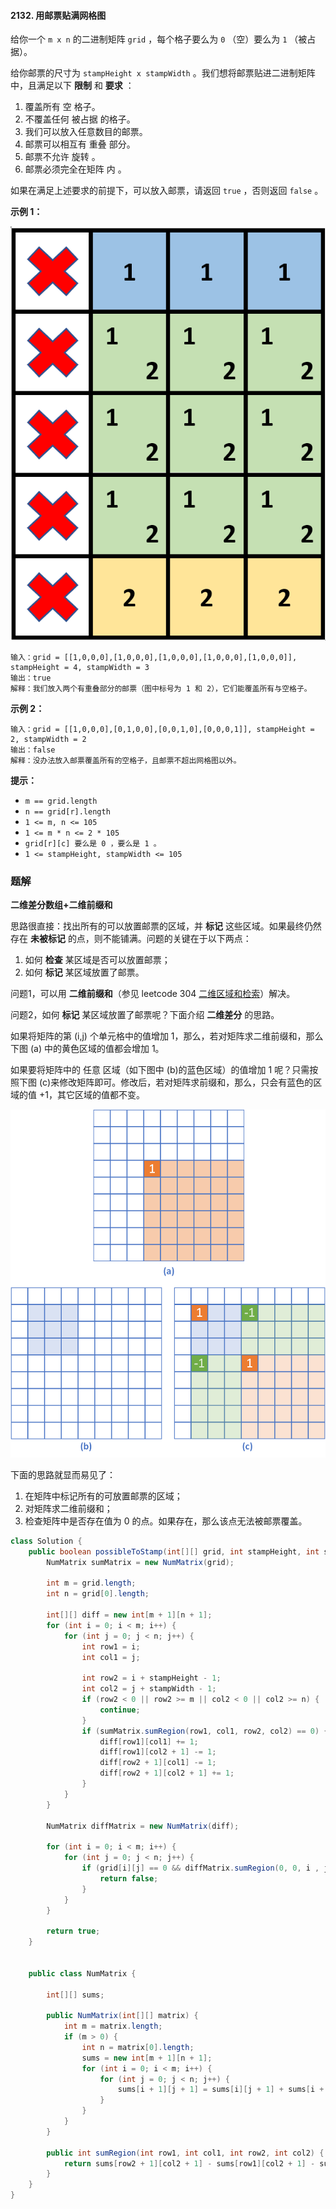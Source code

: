 #### 2132. 用邮票贴满网格图

给你一个 `m x n` 的二进制矩阵 `grid` ，每个格子要么为 `0` （空）要么为 `1` （被占据）。

给你邮票的尺寸为 `stampHeight x stampWidth` 。我们想将邮票贴进二进制矩阵中，且满足以下 **限制** 和 **要求** ：

1. 覆盖所有 空 格子。
2. 不覆盖任何 被占据 的格子。
3. 我们可以放入任意数目的邮票。
4. 邮票可以相互有 重叠 部分。
5. 邮票不允许 旋转 。
6. 邮票必须完全在矩阵 内 。

如果在满足上述要求的前提下，可以放入邮票，请返回 `true` ，否则返回 `false` 。

**示例 1：**

![img](./images/用邮票贴满网格图/1.jpg)

```shell
输入：grid = [[1,0,0,0],[1,0,0,0],[1,0,0,0],[1,0,0,0],[1,0,0,0]], stampHeight = 4, stampWidth = 3
输出：true
解释：我们放入两个有重叠部分的邮票（图中标号为 1 和 2），它们能覆盖所有与空格子。
```

**示例 2：**

```shell
输入：grid = [[1,0,0,0],[0,1,0,0],[0,0,1,0],[0,0,0,1]], stampHeight = 2, stampWidth = 2 
输出：false 
解释：没办法放入邮票覆盖所有的空格子，且邮票不超出网格图以外。
```

**提示：**

* `m == grid.length`
* `n == grid[r].length`
* `1 <= m, n <= 105`
* `1 <= m * n <= 2 * 105`
* `grid[r][c] 要么是 0 ，要么是 1 。`
* `1 <= stampHeight, stampWidth <= 105`

### 题解

**二维差分数组+二维前缀和**

思路很直接：找出所有的可以放置邮票的区域，并 **标记** 这些区域。如果最终仍然存在 **未被标记** 的点，则不能铺满。问题的关键在于以下两点：

1. 如何 **检查** 某区域是否可以放置邮票；
2. 如何 **标记** 某区域放置了邮票。

问题1，可以用 **二维前缀和**（参见 leetcode 304 [二维区域和检索](https://leetcode-cn.com/problems/range-sum-query-2d-immutable/)）解决。

问题2，如何 **标记** 某区域放置了邮票呢？下面介绍 **二维差分** 的思路。

如果将矩阵的第 (i,j) 个单元格中的值增加 1，那么，若对矩阵求二维前缀和，那么下图 (a) 中的黄色区域的值都会增加 1。

如果要将矩阵中的 任意 区域（如下图中 (b)的蓝色区域）的值增加 1 呢？只需按照下图 (c)来修改矩阵即可。修改后，若对矩阵求前缀和，那么，只会有蓝色的区域的值 +1，其它区域的值都不变。

![image.png](./images/用邮票贴满网格图/2.jpg)

下面的思路就显而易见了：

1. 在矩阵中标记所有的可放置邮票的区域；
2. 对矩阵求二维前缀和；
3. 检查矩阵中是否存在值为 0 的点。如果存在，那么该点无法被邮票覆盖。

```java
class Solution {
    public boolean possibleToStamp(int[][] grid, int stampHeight, int stampWidth) {
        NumMatrix sumMatrix = new NumMatrix(grid);

        int m = grid.length;
        int n = grid[0].length;

        int[][] diff = new int[m + 1][n + 1];
        for (int i = 0; i < m; i++) {
            for (int j = 0; j < n; j++) {
                int row1 = i;
                int col1 = j;

                int row2 = i + stampHeight - 1;
                int col2 = j + stampWidth - 1;
                if (row2 < 0 || row2 >= m || col2 < 0 || col2 >= n) {
                    continue;
                }
                if (sumMatrix.sumRegion(row1, col1, row2, col2) == 0) {
                    diff[row1][col1] += 1;
                    diff[row1][col2 + 1] -= 1;
                    diff[row2 + 1][col1] -= 1;
                    diff[row2 + 1][col2 + 1] += 1;
                }
            }
        }

        NumMatrix diffMatrix = new NumMatrix(diff);

        for (int i = 0; i < m; i++) {
            for (int j = 0; j < n; j++) {
                if (grid[i][j] == 0 && diffMatrix.sumRegion(0, 0, i , j) == 0) {
                    return false;
                }
            }
        }

        return true;
    }


    public class NumMatrix {

        int[][] sums;

        public NumMatrix(int[][] matrix) {
            int m = matrix.length;
            if (m > 0) {
                int n = matrix[0].length;
                sums = new int[m + 1][n + 1];
                for (int i = 0; i < m; i++) {
                    for (int j = 0; j < n; j++) {
                        sums[i + 1][j + 1] = sums[i][j + 1] + sums[i + 1][j] - sums[i][j] + matrix[i][j];
                    }
                }
            }
        }

        public int sumRegion(int row1, int col1, int row2, int col2) {
            return sums[row2 + 1][col2 + 1] - sums[row1][col2 + 1] - sums[row2 + 1][col1] + sums[row1][col1];
        }
    }
}
```


